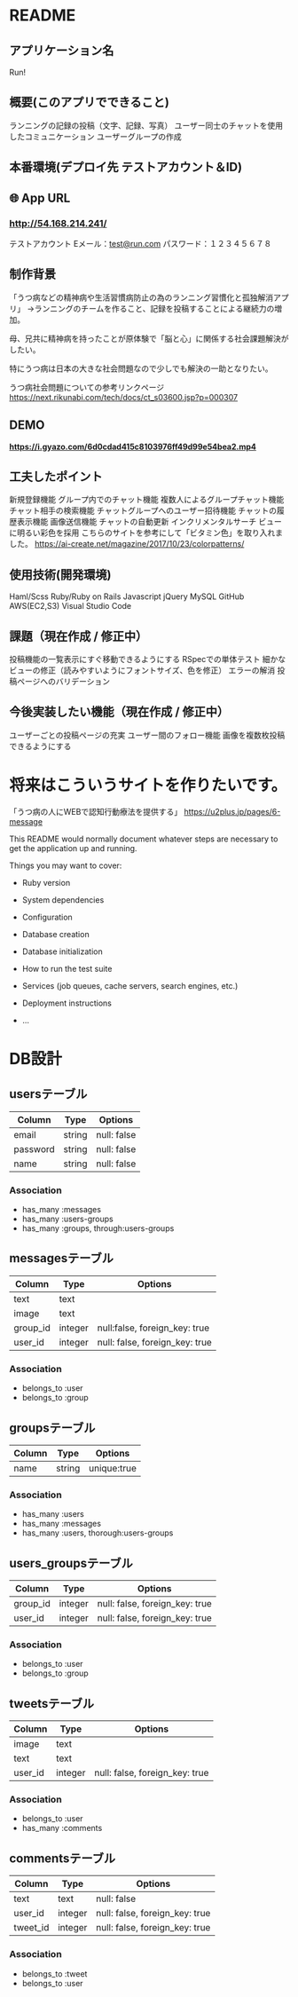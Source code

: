 # README

## アプリケーション名
Run!

## 概要(このアプリでできること)

ランニングの記録の投稿（文字、記録、写真）
ユーザー同士のチャットを使用したコミュニケーション
ユーザーグループの作成

## 本番環境(デプロイ先 テストアカウント＆ID)
## 🌐 App URL

### **http://54.168.214.241/**  

テストアカウント
Eメール：test@run.com
パスワード：１２３４５６７８

##  制作背景
「うつ病などの精神病や生活習慣病防止の為のランニング習慣化と孤独解消アプリ」
→ランニングのチームを作ること、記録を投稿することによる継続力の増加。

母、兄共に精神病を持ったことが原体験で「脳と心」に関係する社会課題解決がしたい。

特にうつ病は日本の大きな社会問題なので少しでも解決の一助となりたい。

うつ病社会問題についての参考リンクページ
https://next.rikunabi.com/tech/docs/ct_s03600.jsp?p=000307

## DEMO
**https://i.gyazo.com/6d0cdad415c8103976ff49d99e54bea2.mp4**

## 工夫したポイント
新規登録機能
グループ内でのチャット機能
複数人によるグループチャット機能
チャット相手の検索機能
チャットグループへのユーザー招待機能
チャットの履歴表示機能
画像送信機能
チャットの自動更新
インクリメンタルサーチ
ビューに明るい彩色を採用
こちらのサイトを参考にして「ビタミン色」を取り入れました。
https://ai-create.net/magazine/2017/10/23/colorpatterns/

##  使用技術(開発環境)
Haml/Scss
Ruby/Ruby on Rails
Javascript
jQuery
MySQL
GitHub
AWS(EC2,S3)
Visual Studio Code

## 課題（現在作成 / 修正中）
投稿機能の一覧表示にすぐ移動できるようにする
RSpecでの単体テスト
細かなビューの修正（読みやすいようにフォントサイズ、色を修正）
エラーの解消
投稿ページへのバリデーション

## 今後実装したい機能（現在作成 / 修正中）
ユーザーごとの投稿ページの充実
ユーザー間のフォロー機能
画像を複数枚投稿できるようにする

# 将来はこういうサイトを作りたいです。
「うつ病の人にWEBで認知行動療法を提供する」
https://u2plus.jp/pages/6-message


This README would normally document whatever steps are necessary to get the
application up and running.

Things you may want to cover:

* Ruby version

* System dependencies

* Configuration

* Database creation

* Database initialization

* How to run the test suite

* Services (job queues, cache servers, search engines, etc.)

* Deployment instructions

* ...



# DB設計
## usersテーブル
|Column|Type|Options|
|------|----|-------|
|email|string|null: false|
|password|string|null: false|
|name|string|null: false|
### Association
- has_many :messages
- has_many :users-groups
- has_many :groups, through:users-groups
  

## messagesテーブル
|Column|Type|Options|
|------|----|-------|
|text|text||
|image|text||
|group_id|integer|null:false, foreign_key: true|
|user_id|integer|null: false, foreign_key: true|
### Association
- belongs_to :user
- belongs_to :group
  


## groupsテーブル
|Column|Type|Options|
|------|----|-------|
|name|string|unique:true|
### Association
- has_many :users
- has_many :messages
- has_many :users, thorough:users-groups
  
  

## users_groupsテーブル
|Column|Type|Options|
|------|----|-------|
|group_id|integer|null: false, foreign_key: true|
|user_id|integer|null: false, foreign_key: true|
### Association
- belongs_to :user
- belongs_to :group


<!-- ## usersテーブル
|Column|Type|Options|
|------|----|-------|
|email|string|null: false|
|password|string|null: false|
|nickname|string|null: false|
### Association
- has_many :tweets
- has_many :comments -->

## tweetsテーブル
|Column|Type|Options|
|------|----|-------|
|image|text||
|text|text||
|user_id|integer|null: false, foreign_key: true|
### Association
- belongs_to :user
- has_many :comments

## commentsテーブル
|Column|Type|Options|
|------|----|-------|
|text|text|null: false|
|user_id|integer|null: false, foreign_key: true|
|tweet_id|integer|null: false, foreign_key: true|
### Association
- belongs_to :tweet
- belongs_to :user
